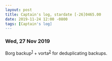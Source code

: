 ```yaml
---
layout: post
title: Captain's log, stardate [-26]0465.00
date: 2019-11-24 12:00 -0800
tags: [Captain's log]
---
```


### Wed, 27 Nov 2019
Borg backup<sup>[1]</sup> + vorta<sup>[2]</sup> for deduplicating backups.

[1]: https://borgbackup.readthedocs.io/en/stable/
[2]: https://vorta.borgbase.com/
